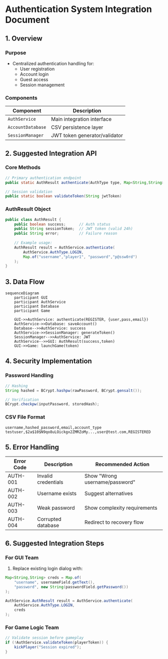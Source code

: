 # Authentication System Integration Document

## 1. Overview
### Purpose
- Centralized authentication handling for:
  - User registration
  - Account login
  - Guest access
  - Session management

### Components
| Component            | Description                          |
|----------------------|--------------------------------------|
| `AuthService`        | Main integration interface           |
| `AccountDatabase`    | CSV persistence layer                |
| `SessionManager`    | JWT token generator/validator        |

## 2. Suggested Integration API

### Core Methods
```java
// Primary authentication endpoint
public static AuthResult authenticate(AuthType type, Map<String,String> credentials)

// Session validation
public static boolean validateToken(String jwtToken)
```

### AuthResult Object
```java
public class AuthResult {
    public boolean success;      // Auth status
    public String sessionToken;  // JWT token (valid 24h)
    public String error;         // Failure reason
    
    // Example usage:
    AuthResult result = AuthService.authenticate(
        AuthService.AuthType.LOGIN,
        Map.of("username","player1", "password","p@ssw0rd")
    );
}
```

## 3. Data Flow

```mermaid
sequenceDiagram
    participant GUI
    participant AuthService
    participant Database
    participant Game
    
    GUI->>AuthService: authenticate(REGISTER, {user,pass,email})
    AuthService->>Database: saveAccount()
    Database-->>AuthService: success
    AuthService->>SessionManager: generateToken()
    SessionManager-->>AuthService: JWT
    AuthService-->>GUI: AuthResult(success,token)
    GUI->>Game: launchGame(token)
```

## 4. Security Implementation

### Password Handling
```java
// Hashing
String hashed = BCrypt.hashpw(rawPassword, BCrypt.gensalt());

// Verification
BCrypt.checkpw(inputPassword, storedHash);
```

### CSV File Format
```
username,hashed_password,email,account_type
testuser,$2a$10$N9qo8uLOickgx2ZMRZoMy...,user@test.com,REGISTERED
```

## 5. Error Handling

| Error Code | Description                  | Recommended Action               |
|------------|------------------------------|-----------------------------------|
| AUTH-001   | Invalid credentials          | Show "Wrong username/password"   |
| AUTH-002   | Username exists              | Suggest alternatives             |
| AUTH-003   | Weak password                | Show complexity requirements     |
| AUTH-004   | Corrupted database           | Redirect to recovery flow        |

## 6. Suggested Integration Steps

### For GUI Team
1. Replace existing login dialog with:
```java
Map<String,String> creds = Map.of(
    "username", usernameField.getText(),
    "password", new String(passwordField.getPassword())
);

AuthService.AuthResult result = AuthService.authenticate(
    AuthService.AuthType.LOGIN, 
    creds
);
```

### For Game Logic Team
```java
// Validate session before gameplay
if (!AuthService.validateToken(playerToken)) {
    kickPlayer("Session expired");
}
```
